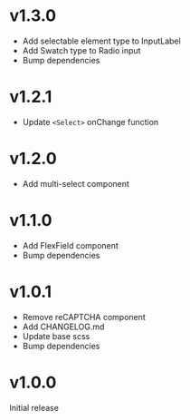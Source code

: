 # v1.3.0

-   Add selectable element type to InputLabel
-   Add Swatch type to Radio input
-   Bump dependencies

# v1.2.1

-   Update `<Select>` onChange function

# v1.2.0

-   Add multi-select component

# v1.1.0

-   Add FlexField component
-   Bump dependencies

# v1.0.1

-   Remove reCAPTCHA component
-   Add CHANGELOG.md
-   Update base scss
-   Bump dependencies

# v1.0.0

Initial release
